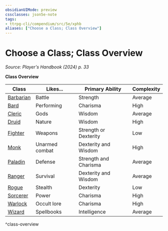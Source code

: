 ```yaml
---
obsidianUIMode: preview
cssclasses: json5e-note
tags:
- ttrpg-cli/compendium/src/5e/xphb
aliases: ["Choose a Class; Class Overview"]
---
```

# Choose a Class; Class Overview
*Source: Player's Handbook (2024) p. 33* 

**Class Overview**

| Class | Likes... | Primary Ability | Complexity |
|-------|----------|-----------------|------------|
| [Barbarian](barbarian-xphb.md) | Battle | Strength | Average |
| [Bard](bard-xphb.md) | Performing | Charisma | High |
| [Cleric](cleric-xphb.md) | Gods | Wisdom | Average |
| [Druid](druid-xphb.md) | Nature | Wisdom | High |
| [Fighter](fighter-xphb.md) | Weapons | Strength or Dexterity | Low |
| [Monk](monk-xphb.md) | Unarmed combat | Dexterity and Wisdom | High |
| [Paladin](paladin-xphb.md) | Defense | Strength and Charisma | Average |
| [Ranger](ranger-xphb.md) | Survival | Dexterity and Wisdom | Average |
| [Rogue](rogue-xphb.md) | Stealth | Dexterity | Low |
| [Sorcerer](sorcerer-xphb.md) | Power | Charisma | High |
| [Warlock](warlock-xphb.md) | Occult lore | Charisma | High |
| [Wizard](wizard-xphb.md) | Spellbooks | Intelligence | Average |
^class-overview